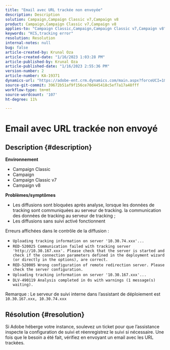 ```yaml
---
title: "Email avec URL trackée non envoyée"
description: Description
solution: Campaign,Campaign Classic v7,Campaign v8
product: Campaign,Campaign Classic v7,Campaign v8
applies-to: "Campaign Classic,Campaign,Campaign Classic v7,Campaign v8"
keywords: "KCS,tracking error"
resolution: Resolution
internal-notes: null
bug: false
article-created-by: Krunal Oza
article-created-date: "1/16/2023 1:03:28 PM"
article-published-by: Krunal Oza
article-published-date: "1/16/2023 2:55:36 PM"
version-number: 2
article-number: KA-19371
dynamics-url: "https://adobe-ent.crm.dynamics.com/main.aspx?forceUCI=1&pagetype=entityrecord&etn=knowledgearticle&id=9f67df27-9e95-ed11-aad1-6045bd006793"
source-git-commit: 39672b51af9f156ce70d445418c5ef7a17a48fff
workflow-type: tm+mt
source-wordcount: '107'
ht-degree: 11%

---
```


# Email avec URL trackée non envoyé

## Description {#description}

<b>Environnement</b>
- Campaign Classic
- Campaign
- Campaign Classic v7
- Campaign v8



<b>Problèmes/symptômes</b>
- Les diffusions sont bloquées après analyse, lorsque les données de tracking sont communiquées au serveur de tracking. la communication des données de tracking au serveur de tracking ;
- Les diffusions sans suivi activé fonctionnent


Erreurs affichées dans le contrôle de la diffusion :

- `Uploading tracking information on server '10.30.74.xxx'...`
- `RED-520025 Communication failed with tracking server 'http://10.30.167.xxx'. Please check that the server is started and check if the connection parameters defined in the deployment wizard (or directly in the options), are correct.`
- `RED-520005 Wrong configuration of remote redirection server. Please check the server configuration.`
- `Uploading tracking information on server '10.30.167.xxx'...`
- `DLV-490119 Analysis completed in 0s with warnings (1 message(s) waiting).`




Remarque : Le serveur de suivi interne dans l’assistant de déploiement est `10.30.167.xxx, 10.30.74.xxx`


## Résolution {#resolution}


Si Adobe héberge votre instance, soulevez un ticket pour que l’assistance inspecte la configuration de suivi et réenregistrez le suivi si nécessaire. Une fois que le besoin a été fait, vérifiez en envoyant un email avec les URL trackées.




